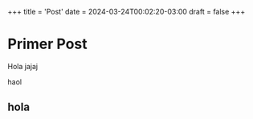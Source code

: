 +++
title = 'Post'
date = 2024-03-24T00:02:20-03:00
draft = false
+++


# Primer Post

Hola jajaj

haol
## hola 